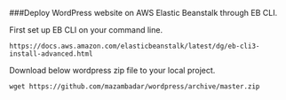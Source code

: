 ###Deploy WordPress website on AWS Elastic Beanstalk through EB CLI. 

First set up EB CLI on your command line. 

`https://docs.aws.amazon.com/elasticbeanstalk/latest/dg/eb-cli3-install-advanced.html`

Download below wordpress zip file to your local project. 

`wget https://github.com/mazambadar/wordpress/archive/master.zip`



